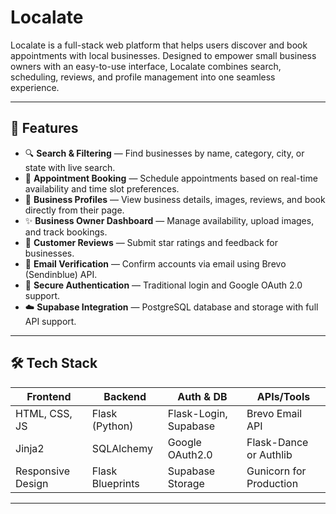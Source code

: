 # Localate

Localate is a full-stack web platform that helps users discover and book appointments with local businesses. Designed to empower small business owners with an easy-to-use interface, Localate combines search, scheduling, reviews, and profile management into one seamless experience.

---

## 🚀 Features

- 🔍 **Search & Filtering** — Find businesses by name, category, city, or state with live search.
- 📅 **Appointment Booking** — Schedule appointments based on real-time availability and time slot preferences.
- 💼 **Business Profiles** — View business details, images, reviews, and book directly from their page.
- ✨ **Business Owner Dashboard** — Manage availability, upload images, and track bookings.
- 📝 **Customer Reviews** — Submit star ratings and feedback for businesses.
- 📧 **Email Verification** — Confirm accounts via email using Brevo (Sendinblue) API.
- 🔐 **Secure Authentication** — Traditional login and Google OAuth 2.0 support.
- ☁️ **Supabase Integration** — PostgreSQL database and storage with full API support.

---

## 🛠 Tech Stack

| Frontend   | Backend        | Auth & DB      | APIs/Tools       |
|------------|----------------|----------------|------------------|
| HTML, CSS, JS | Flask (Python) | Flask-Login, Supabase | Brevo Email API |
| Jinja2     | SQLAlchemy      | Google OAuth2.0 | Flask-Dance or Authlib |
| Responsive Design | Flask Blueprints | Supabase Storage | Gunicorn for Production |

---
